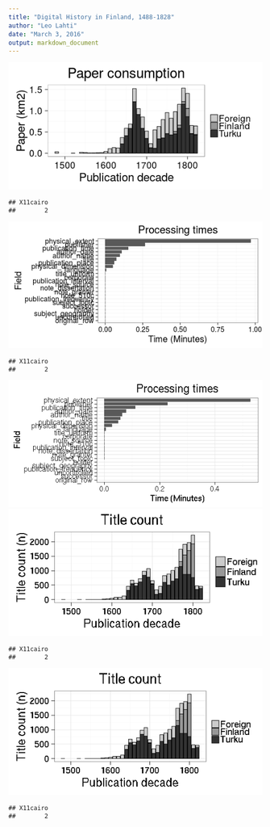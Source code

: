 ```yaml
---
title: "Digital History in Finland, 1488-1828"
author: "Leo Lahti"
date: "March 3, 2016"
output: markdown_document
---
```





![plot of chunk 20160303-turkuvsother](figure/20160303-turkuvsother-1.png)

```
## X11cairo 
##        2
```

![plot of chunk 20160303-turkuvsother](figure/20160303-turkuvsother-2.png)

```
## X11cairo 
##        2
```

![plot of chunk 20160303-turkuvsother](figure/20160303-turkuvsother-3.png)![plot of chunk 20160303-turkuvsother](figure/20160303-turkuvsother-4.png)

```
## X11cairo 
##        2
```

![plot of chunk 20160303-turkuvsother](figure/20160303-turkuvsother-5.png)

```
## X11cairo 
##        2
```
